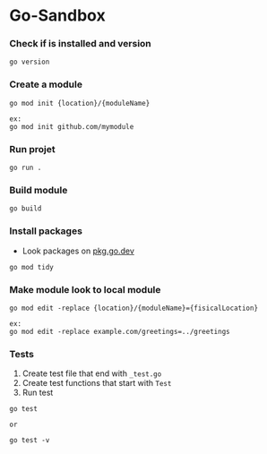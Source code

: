 # Go-Sandbox

### Check if is installed and version

```shell
go version
```

### Create a module

```shell
go mod init {location}/{moduleName}

ex:
go mod init github.com/mymodule
```

### Run projet

```shell
go run .
```

### Build module
```shell
go build
```

### Install packages
- Look packages on [pkg.go.dev](https://pkg.go.dev/search?q=quote)

```shell
go mod tidy
```

### Make module look to local module

```shell
go mod edit -replace {location}/{moduleName}={fisicalLocation}

ex:
go mod edit -replace example.com/greetings=../greetings
```

### Tests
1. Create test file that end with `_test.go`
2. Create test functions that start with `Test`
3. Run test

```shell
go test

or 

go test -v
```